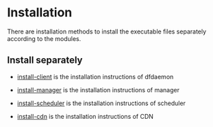 # Installation

There are installation methods to install
the executable files separately according to the modules.

## Install separately

* [install-client](dfdaemon.md) is the installation instructions of dfdaemon

* [install-manager](manager.md) is the installation instructions of manager

* [install-scheduler](scheduler.md) is the installation instructions of scheduler

* [install-cdn](cdn.md) is the installation instructions of CDN
